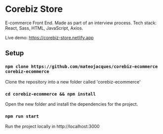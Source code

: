 # Corebiz Store

E-commerce Front End. Made as part of an interview process.
Tech stack: React, Sass, HTML, JavaScript, Axios.

Live demo: https://corebiz-store.netlify.app

## Setup

### `npm clone https://github.com/mateojacques/corebiz-ecommerce corebiz-ecommerce`

Clone the repository into a new folder called 'corebiz-ecommerce'

### `cd corebiz-ecommerce && npm install`

Open the new folder and install the dependencies for the project.

### `npm run start`

Run the project locally in http://localhost:3000
